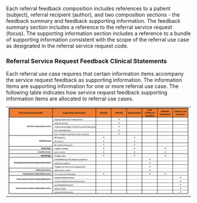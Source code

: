 Each referral feedback composition includes references to a patient (subject), referral recipient (author), and two composition sections - the feedback summary and feedback supporting information. The feedback summary section includes a reference to the referral service request (focus). The supporting information section includes a reference to a bundle of supporting information consistent with the scope of the referral use case as designated in the referral service request code. 

### Referral Service Request Feedback Clinical Statements

Each referral use case requires that certain information items accompany the service request feedback as supporting information. The information items are supporting information for one or more referral use case. The following table indicates how service request feedback supporting information items are allocated to referral use cases.

<center><table><tr><td><img src="Request Feedback Clinical Statements.png" style="width:100%;"/></td></tr></table>
</center>